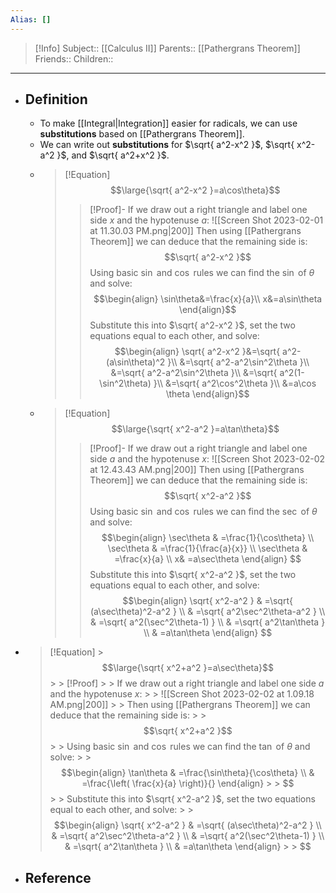 ```yaml
---
Alias: []
---
```

> [!Info]
> Subject:: [[Calculus II]]
> Parents:: [[Pathergrans Theorem]]
> Friends:: 
> Children:: 
---
- ## Definition
	- To make [[Integral|Integration]] easier for radicals, we can use **substitutions** based on [[Pathergrans Theorem]].
	- We can write out **substitutions** for $\sqrt{ a^2-x^2 }$, $\sqrt{ x^2-a^2 }$, and $\sqrt{ a^2+x^2 }$.
	- > [!Equation]
	   > $$\large{\sqrt{ a^2-x^2 }=a\cos\theta}$$
	   > > [!Proof]-
	   > > If we draw out a right triangle and label one side $x$ and the hypotenuse $a$:
	   > > ![[Screen Shot 2023-02-01 at 11.30.03 PM.png|200]]
	   > > Then using [[Pathergrans Theorem]] we can deduce that the remaining side is:
	   > > $$\sqrt{ a^2-x^2 }$$
	   > > Using basic $\sin$ and $\cos$ rules we can find the $\sin$ of $\theta$ and solve:
	   > > $$\begin{align}
	   > \sin\theta&=\frac{x}{a}\\
	   > x&=a\sin\theta
	   > \end{align}$$
	   > > Substitute this into $\sqrt{ a^2-x^2 }$, set the two equations equal to each other, and solve:
	   > > $$\begin{align}
	   > \sqrt{ a^2-x^2 }&=\sqrt{ a^2-(a\sin\theta)^2 }\\
	   > &=\sqrt{ a^2-a^2\sin^2\theta }\\
	   > &=\sqrt{ a^2-a^2\sin^2\theta }\\
	   > &=\sqrt{ a^2(1-\sin^2\theta) }\\
	   > &=\sqrt{ a^2\cos^2\theta }\\
	   > &=a\cos \theta
	   > \end{align}$$
	- > [!Equation]
	  > $$\large{\sqrt{ x^2-a^2 }=a\tan\theta}$$
	  > > [!Proof]-
	  > > If we draw out a right triangle and label one side $a$ and the hypotenuse $x$:
	  > > ![[Screen Shot 2023-02-02 at 12.43.43 AM.png|200]]
	  > > Then using [[Pathergrans Theorem]] we can deduce that the remaining side is:
	  > > $$\sqrt{ x^2-a^2 }$$
	  > > Using basic $\sin$ and $\cos$ rules we can find the $\sec$ of $\theta$ and solve:
	  > > $$\begin{align}
	 \sec\theta & =\frac{1}{\cos\theta} \\
	 \sec\theta & =\frac{1}{\frac{a}{x}} \\
	\sec\theta & =\frac{x}{a} \\
	 x& =a\sec\theta
	\end{align}
	  > > $$
	  > > Substitute this into $\sqrt{ x^2-a^2 }$, set the two equations equal to each other, and solve:
	  > > $$\begin{align}
	\sqrt{ x^2-a^2 } & =\sqrt{ (a\sec\theta)^2-a^2 } \\
	 & =\sqrt{ a^2\sec^2\theta-a^2 } \\
	 & =\sqrt{ a^2(\sec^2\theta-1) } \\
	 & =\sqrt{ a^2\tan\theta } \\
	 & =a\tan\theta
	\end{align}
	  > > $$
- > [!Equation]
	  > $$\large{\sqrt{ x^2+a^2 }=a\sec\theta}$$
	  > > [!Proof]
	  > > If we draw out a right triangle and label one side $a$ and the hypotenuse $x$:
	  > > ![[Screen Shot 2023-02-02 at 1.09.18 AM.png|200]]
	  > > Then using [[Pathergrans Theorem]] we can deduce that the remaining side is:
	  > > $$\sqrt{ x^2+a^2 }$$
	  > > Using basic $\sin$ and $\cos$ rules we can find the $\tan$ of $\theta$ and solve:
	  > > $$\begin{align}
	 \tan\theta & =\frac{\sin\theta}{\cos\theta} \\
	 & =\frac{\left( \frac{x}{a} \right)}{}
	\end{align}
	  > > $$
	  > > Substitute this into $\sqrt{ x^2-a^2 }$, set the two equations equal to each other, and solve:
	  > > $$\begin{align}
	\sqrt{ x^2-a^2 } & =\sqrt{ (a\sec\theta)^2-a^2 } \\
	 & =\sqrt{ a^2\sec^2\theta-a^2 } \\
	 & =\sqrt{ a^2(\sec^2\theta-1) } \\
	 & =\sqrt{ a^2\tan\theta } \\
	 & =a\tan\theta
	\end{align}
	  > > $$
- ## Reference